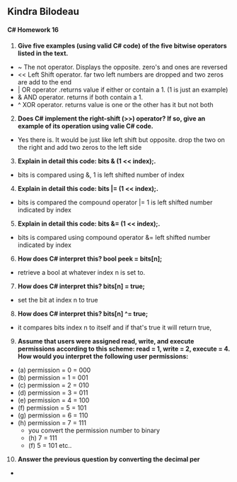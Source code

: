 ## Kindra Bilodeau
#### C# Homework 16

1. **Give five examples (using valid C# code) of the five bitwise operators listed in the text.**
  - ~ The not operator. Displays the opposite. zero's and ones are reversed
  - << Left Shift operator. far two left numbers are dropped and two zeros are add to the end
  - | OR operator .returns value if either or contain a 1. (1 is just an example)
  - & AND operator. returns if both contain a 1.
  - ^ XOR operator. returns value is one or the other has it but not both
2. **Does C# implement the right-shift (>>) operator? If so, give an example of its operation using valie
C# code.**
  - Yes there is. It would be just like left shift but opposite. drop the two on the right and add two zeros to the left side
3. **Explain in detail this code: bits & (1 << index);.**
  - bits is compared using &, 1 is left shifted number of index
4. **Explain in detail this code: bits |= (1 << index);.**
  - bits is compared the compound operator |= 1 is left shifted number indicated by index
5. **Explain in detail this code: bits &= (1 << index);.**
  - bits is compared using compound operator &= left shifted number indicated by index
6. **How does C# interpret this? bool peek = bits[n];**
  - retrieve a bool at whatever index n is set to.
7. **How does C# interpret this? bits[n] = true;**
  - set the bit at index n to true
8. **How does C# interpret this? bits[n] ^= true;**
  - it compares bits index n to itself and if that's true it will return true,
9. **Assume that users were assigned read, write, and execute permissions according to this scheme: read
= 1, write = 2, execute = 4. How would you interpret the following user permissions:**
- (a) permission = 0 = 000
- (b) permission = 1 = 001
- (c) permission = 2 = 010
- (d) permission = 3 = 011
- (e) permission = 4 = 100
- (f) permission = 5 = 101
- (g) permission = 6 = 110
- (h) permission = 7 = 111
    - you convert the permission number to binary
    - (h) 7 = 111
    - (f) 5 = 101 etc..
10. **Answer the previous question by converting the decimal per**
  -
